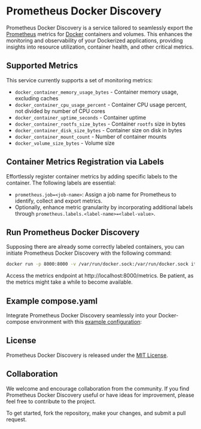 # Prometheus Docker Discovery

Prometheus Docker Discovery is a service tailored to seamlessly export the [Prometheus](https://prometheus.io/) metrics for [Docker](https://www.docker.com/) containers and volumes.
This enhances the monitoring and observability of your Dockerized applications, providing insights into resource utilization, container health, and other critical metrics.

## Supported Metrics
This service currently supports a set of monitoring metrics:
- `docker_container_memory_usage_bytes` - Container memory usage, excluding caches
- `docker_container_cpu_usage_percent` - Container CPU usage percent, not divided by number of CPU cores
- `docker_container_uptime_seconds` - Container uptime
- `docker_container_rootfs_size_bytes` - Container `rootfs` size in bytes
- `docker_container_disk_size_bytes` - Container size on disk in bytes
- `docker_container_mount_count` - Number of container mounts
- `docker_volume_size_bytes` - Volume size

## Container Metrics Registration via Labels
Effortlessly register container metrics by adding specific labels to the container. The following labels are essential:
- `prometheus.job=<job-name>`: Assign a job name for Prometheus to identify, collect and export metrics.
- Optionally, enhance metric granularity by incorporating additional labels through `prometheus.labels.<label-name>=<label-value>`.

## Run Prometheus Docker Discovery
Supposing there are already some correctly labeled containers, you can initiate Prometheus Docker Discovery with the following command:

```bash
docker run -p 8000:8000 -v /var/run/docker.sock:/var/run/docker.sock iterait/prometheus-docker-discovery:master
```

Access the metrics endpoint at http://localhost:8000/metrics.
Be patient, as the metrics might take a while to become available.

## Example compose.yaml
Integrate Prometheus Docker Discovery seamlessly into your Docker-compose environment with this [example configuration](./compose.example.yaml):

## License
Prometheus Docker Discovery is released under the [MIT License](./LICENSE).

## Collaboration
We welcome and encourage collaboration from the community.
If you find Prometheus Docker Discovery useful or have ideas for improvement, please feel free to contribute to the project.

To get started, fork the repository, make your changes, and submit a pull request.
